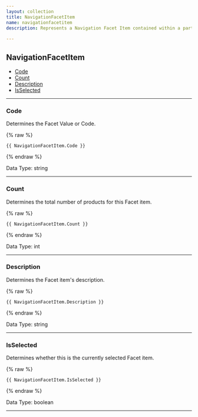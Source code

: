 ```yaml
---
layout: collection
title: NavigationFacetItem
name: navigationfacetitem
description: Represents a Navigation Facet Item contained within a particular Navigation Facet. For example a Facet of Colour would have a list of items like Red, Green and Blue
 
---
```


## NavigationFacetItem

* [Code](#code)
* [Count](#count)
* [Description](#description)
* [IsSelected](#isselected)


---

<a name="code"></a>
### Code
Determines the Facet Value or Code.

{% raw %}
```liquid
{{ NavigationFacetItem.Code }}

```
{% endraw %}

Data Type: string

---

<a name="count"></a>
### Count
Determines the total number of products for this Facet item.

{% raw %}
```liquid
{{ NavigationFacetItem.Count }}

```
{% endraw %}

Data Type: int

---

<a name="description"></a>
### Description
Determines the Facet item's description.

{% raw %}
```liquid
{{ NavigationFacetItem.Description }}

```
{% endraw %}

Data Type: string

---

<a name="isselected"></a>
### IsSelected
Determines whether this is the currently selected Facet item.

{% raw %}
```liquid
{{ NavigationFacetItem.IsSelected }}

```
{% endraw %}

Data Type: boolean

---